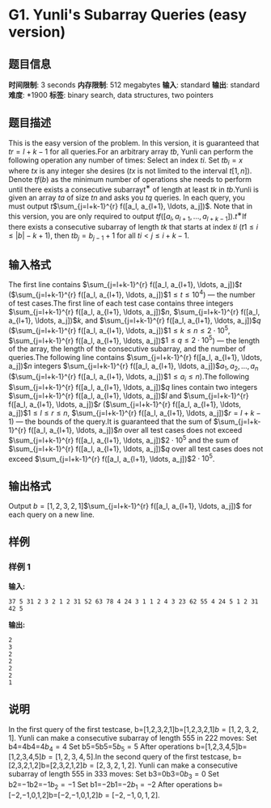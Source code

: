 # G1. Yunli's Subarray Queries (easy version)

## 题目信息

**时间限制**: 3 seconds
**内存限制**: 512 megabytes
**输入**: standard
**输出**: standard
**难度**: *1900
**标签**: binary search, data structures, two pointers

## 题目描述

This is the easy version of the problem. In this version, it is guaranteed that $t$$r=l+k-1$ for all queries.For an arbitrary array $t$$b$, Yunli can perform the following operation any number of times: Select an index $t$$i$. Set $t$$b_i = x$ where $t$$x$ is any integer she desires ($t$$x$ is not limited to the interval $t$$[1,n]$). Denote $t$$f(b)$ as the minimum number of operations she needs to perform until there exists a consecutive subarray$t$$^{\text{∗}}$ of length at least $t$$k$ in $t$$b$.Yunli is given an array $t$$a$ of size $t$$n$ and asks you $t$$q$ queries. In each query, you must output $t$$\sum_{j=l+k-1}^{r} f([a_l, a_{l+1}, \ldots, a_j])$. Note that in this version, you are only required to output $t$$f([a_l, a_{l+1}, \ldots, a_{l+k-1}])$.$t$$^{\text{∗}}$If there exists a consecutive subarray of length $t$$k$ that starts at index $t$$i$ ($t$$1 \leq i \leq |b|-k+1$), then $t$$b_j = b_{j-1} + 1$ for all $t$$i < j \leq i+k-1$.

## 输入格式

The first line contains $\sum_{j=l+k-1}^{r} f([a_l, a_{l+1}, \ldots, a_j])$$t$ ($\sum_{j=l+k-1}^{r} f([a_l, a_{l+1}, \ldots, a_j])$$1 \leq t \leq 10^4$) — the number of test cases.The first line of each test case contains three integers $\sum_{j=l+k-1}^{r} f([a_l, a_{l+1}, \ldots, a_j])$$n$, $\sum_{j=l+k-1}^{r} f([a_l, a_{l+1}, \ldots, a_j])$$k$, and $\sum_{j=l+k-1}^{r} f([a_l, a_{l+1}, \ldots, a_j])$$q$ ($\sum_{j=l+k-1}^{r} f([a_l, a_{l+1}, \ldots, a_j])$$1 \leq k \leq n \leq 2 \cdot 10^5$, $\sum_{j=l+k-1}^{r} f([a_l, a_{l+1}, \ldots, a_j])$$1 \leq q \leq 2 \cdot 10^5$) — the length of the array, the length of the consecutive subarray, and the number of queries.The following line contains $\sum_{j=l+k-1}^{r} f([a_l, a_{l+1}, \ldots, a_j])$$n$ integers $\sum_{j=l+k-1}^{r} f([a_l, a_{l+1}, \ldots, a_j])$$a_1, a_2, \dots, a_n$ ($\sum_{j=l+k-1}^{r} f([a_l, a_{l+1}, \ldots, a_j])$$1 \leq a_i \leq n$).The following $\sum_{j=l+k-1}^{r} f([a_l, a_{l+1}, \ldots, a_j])$$q$ lines contain two integers $\sum_{j=l+k-1}^{r} f([a_l, a_{l+1}, \ldots, a_j])$$l$ and $\sum_{j=l+k-1}^{r} f([a_l, a_{l+1}, \ldots, a_j])$$r$ ($\sum_{j=l+k-1}^{r} f([a_l, a_{l+1}, \ldots, a_j])$$1 \leq l \leq r \leq n$, $\sum_{j=l+k-1}^{r} f([a_l, a_{l+1}, \ldots, a_j])$$r=l+k-1$) — the bounds of the query.It is guaranteed that the sum of $\sum_{j=l+k-1}^{r} f([a_l, a_{l+1}, \ldots, a_j])$$n$ over all test cases does not exceed $\sum_{j=l+k-1}^{r} f([a_l, a_{l+1}, \ldots, a_j])$$2 \cdot 10^5$ and the sum of $\sum_{j=l+k-1}^{r} f([a_l, a_{l+1}, \ldots, a_j])$$q$ over all test cases does not exceed $\sum_{j=l+k-1}^{r} f([a_l, a_{l+1}, \ldots, a_j])$$2 \cdot 10^5$.

## 输出格式

Output $b=[1,2,3,2,1]$$\sum_{j=l+k-1}^{r} f([a_l, a_{l+1}, \ldots, a_j])$ for each query on a new line.

## 样例

### 样例 1

**输入:**
```
37 5 31 2 3 2 1 2 31 52 63 78 4 24 3 1 1 2 4 3 23 62 55 4 24 5 1 2 31 42 5
```

**输出:**
```
2
3
2
2
2
2
1
```

## 说明

In the first query of the first testcase, b=[1,2,3,2,1]b=[1,2,3,2,1]$b=[1,2,3,2,1]$. Yunli can make a consecutive subarray of length 55$5$ in 22$2$ moves: Set b4=4b4=4$b_4=4$ Set b5=5b5=5$b_5=5$ After operations b=[1,2,3,4,5]b=[1,2,3,4,5]$b=[1, 2, 3, 4, 5]$.In the second query of the first testcase, b=[2,3,2,1,2]b=[2,3,2,1,2]$b=[2,3,2,1,2]$. Yunli can make a consecutive subarray of length 55$5$ in 33$3$ moves: Set b3=0b3=0$b_3=0$ Set b2=−1b2=−1$b_2=-1$ Set b1=−2b1=−2$b_1=-2$ After operations b=[−2,−1,0,1,2]b=[−2,−1,0,1,2]$b=[-2, -1, 0, 1, 2]$.
